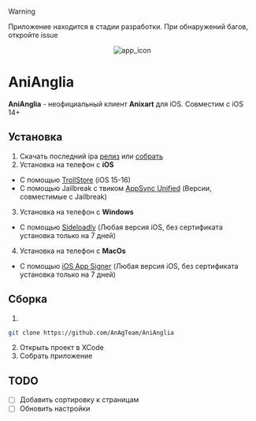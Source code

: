 > [!WARNING]  
> Приложение находится в стадии разработки. При обнаружений багов, откройте issue

<div align="center">

![app_icon](https://github.com/AnAgTeam/AniAnglia/raw/repo/app_icon.jpg)

</div>

# AniAnglia
**AniAnglia** - неофициальный клиент **Anixart** для iOS. Совместим с iOS 14+

## Установка
1. Скачать последний ipa [релиз](https://github.com/AnAgTeam/AniAnglia/releases/latest) или [собрать](#Сборка)
2. Установка на телефон с **iOS**
* С помощью [TrollStore](https://trollstore.app/) (iOS 15-16)
* С помощью Jailbreak с твиком [AppSync Unified](https://github.com/akemin-dayo/AppSync) (Версии, совместимые с Jailbreak)
3. Установка на телефон с **Windows**
* С помощью [Sideloadly](https://sideloadly.io/) (Любая версия iOS, без сертификата установка только на 7 дней)
4. Установка на телефон с **MacOs**
* С помощью [iOS App Signer](https://github.com/DanTheMan827/ios-app-signer/releases/latest) (Любая версия iOS, без сертификата установка только на 7 дней)

## Сборка
1. 
```bash
git clone https://github.com/AnAgTeam/AniAnglia
```
2. Открыть проект в XCode
3. Собрать приложение

## TODO
- [ ] Добавить сортировку к страницам
- [ ] Обновить настройки